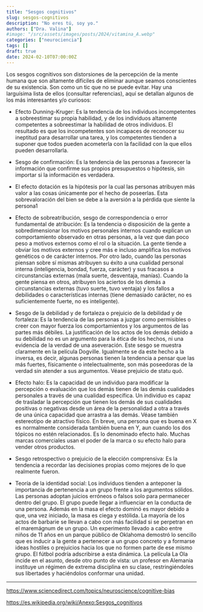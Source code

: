 ```yaml
---
title: "Sesgos cognitivos"
slug: sesgos-cognitivos
description: "No eres tú, soy yo."
authors: ["Dra. Valina"]
#image: "/src/assets/images/posts/2024/vitamina_A.webp"
categories: ["neurociencia"]
tags: []
draft: true
date: 2024-02-10T07:00:00Z
---
```


Los sesgos cognitivos son distorsiones de la percepción de la mente humana que son altamente difíciles de eliminar aunque seamos conscientes de su existencia. Son como un tic que no se puede evitar. Hay una larguísima lista de ellos (consultar referencias), aquí se detallan algunos de los más interesantes y/o curiosos:


- Efecto Dunning-Kruger: Es la tendencia de los individuos incompetentes a sobreestimar su propia habilidad, y de los individuos altamente competentes a sobreestimar la habilidad de otros individuos. El resultado es que los incompetentes son incapaces de reconocer su ineptitud para desarrollar una tarea, y los competentes tienden a suponer que todos pueden acometerla con la facilidad con la que ellos pueden desarrollarla.

- Sesgo de confirmación: Es la tendencia de las personas a favorecer la información que confirme sus propios presupuestos o hipótesis,​ sin importar si la información es verdadera.

- El efecto dotación es la hipótesis por la cual las personas atribuyen más valor a las cosas únicamente por el hecho de poseerlas. Esta sobrevaloración del bien se debe a la aversión a la pérdida que siente la persona1​ 

- Efecto de sobreatribución, sesgo de correspondencia o error fundamental de atribución: Es la tendencia o disposición de la gente a sobredimensionar los motivos personales internos cuando explican un comportamiento observado en otras personas, a la vez que dan poco peso a motivos externos como el rol o la situación. La gente tiende a obviar los motivos externos y cree más e incluso amplifica los motivos genéticos o de carácter internos. Por otro lado, cuando las personas piensan sobre sí mismas atribuyen su éxito a una cualidad personal interna (inteligencia, bondad, fuerza, carácter) y sus fracasos a circunstancias externas (mala suerte, desventaja, manías). Cuando la gente piensa en otros, atribuyen los aciertos de los demás a circunstancias externas (tuvo suerte, tuvo ventaja) y los fallos a debilidades o características internas (tiene demasiado carácter, no es suficientemente fuerte, no es inteligente).

- Sesgo de la debilidad y de fortaleza o prejuicio de la debilidad y de fortaleza: Es la tendencia de las personas a juzgar como permisibles o creer con mayor fuerza los comportamientos y los argumentos de las partes más débiles. La justificación de los actos de los demás debido a su debilidad no es un argumento para la ética de los hechos, ni una evidencia de la verdad de una aseveración. Este sesgo se muestra claramente en la película Dogville. Igualmente se da este hecho a la inversa, es decir, algunas personas tienen la tendencia a pensar que las más fuertes, físicamente o intelectualmente, son más poseedoras de la verdad sin atender a sus argumentos. Véase prejuicio de statu quó.

- Efecto halo: Es la capacidad de un individuo para modificar la percepción o evaluación que los demás tienen de las demás cualidades personales a través de una cualidad específica. Un individuo es capaz de trasladar la percepción que tienen los demás de sus cualidades positivas o negativas desde un área de la personalidad a otra a través de una única capacidad que arrastra a las demás. Véase también estereotipo de atractivo físico. En breve, una persona que es buena en X es normalmente considerada también buena en Y, aun cuando los dos tópicos no estén relacionados. Es lo denominado efecto halo. Muchas marcas comerciales usan el poder de la marca o su efecto halo para vender otros productos.

- Sesgo retrospectivo o prejuicio de la elección comprensiva: Es la tendencia a recordar las decisiones propias como mejores de lo que realmente fueron.

- Teoría de la identidad social: Los individuos tienden a anteponer la importancia de pertenencia a un grupo frente a los argumentos sólidos. Las personas adoptan juicios erróneos o falsos solo para permanecer dentro del grupo. El grupo puede llegar a influenciar en la conducta de una persona. Además en la masa el efecto dominó es mayor debido a que, una vez iniciado, la masa es ciega y estólida. La mayoría de los actos de barbarie se llevan a cabo con más facilidad si se perpetran en el maremágnum de un grupo. Un experimento llevado a cabo entre niños de 11 años en un parque público de Oklahoma demostró lo sencillo que es inducir a la gente a pertenecer a un grupo concreto y a formarse ideas hostiles o prejuicios hacia los que no formen parte de ese mismo grupo. El fútbol podría adscribirse a esta dinámica. La película La Ola incide en el asunto, desde otro punto de vista: un profesor en Alemania instituye un régimen de extrema disciplina en su clase, restringiéndoles sus libertades y haciéndolos conformar una unidad.


---

https://www.sciencedirect.com/topics/neuroscience/cognitive-bias

https://es.wikipedia.org/wiki/Anexo:Sesgos_cognitivos
